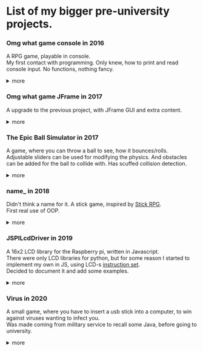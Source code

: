 # List of my bigger pre-university projects.

### Omg what game console in 2016
A RPG game, playable in console. <br/>
My first contact with programming. Only knew, how to print and read console input. No functions, nothing fancy.
<details>
  <summary>more</summary>
  
  ![image](https://user-images.githubusercontent.com/31822168/111686645-f7607180-8831-11eb-92a5-fdbb536be42c.png)
  ![image](https://user-images.githubusercontent.com/31822168/111686743-1bbc4e00-8832-11eb-8919-226eb56b5524.png)
  ![image](https://user-images.githubusercontent.com/31822168/111687387-e5330300-8832-11eb-8bb2-d88994561e46.png)
</details>

### Omg what game JFrame in 2017
A upgrade to the previous project, with JFrame GUI and extra content.
<details>
  <summary>more</summary>
  
  ![image](https://user-images.githubusercontent.com/31822168/111687766-570b4c80-8833-11eb-941c-18c85512e3f1.png)
  ![image](https://user-images.githubusercontent.com/31822168/111687814-65f1ff00-8833-11eb-991c-c8b74f6b3fab.png)
  ![image](https://user-images.githubusercontent.com/31822168/111687969-9b96e800-8833-11eb-9b06-a5fe7e94f7a1.png)
</details>

### The Epic Ball Simulator in 2017
A game, where you can throw a ball to see, how it bounces/rolls.<br/>
Adjustable sliders can be used for modifying the physics. And obstacles can be added for the ball to collide with. Has scuffed collision detection.
<details>
  <summary>more</summary>
  
  ![image](https://user-images.githubusercontent.com/31822168/111688889-047e6000-8834-11eb-9fd4-a08e564ccf73.png)
  ![image](https://user-images.githubusercontent.com/31822168/111688862-fc262500-8833-11eb-8de1-cbdc6a235afd.png)
</details>

### name_ in 2018
Didn't think a name for it. A stick game, inspired by [Stick RPG](https://www.crazygames.com/game/stick-rpg-complete). <br/>
First real use of OOP.
<details>
  <summary>more</summary>
  
  ![image](https://user-images.githubusercontent.com/31822168/111689428-abfb9280-8834-11eb-9eb4-445988be7869.png)
  ![image](https://user-images.githubusercontent.com/31822168/111689876-37752380-8835-11eb-8ca2-d2ec074dc2bd.png)
  ![image](https://user-images.githubusercontent.com/31822168/111690115-7c00bf00-8835-11eb-90ff-3329b020901b.png)
  ![image](https://user-images.githubusercontent.com/31822168/111690204-933fac80-8835-11eb-9419-28dfaa6b11cb.png)
</details>

### JSPILcdDriver in 2019
A 16x2 LCD library for the Raspberry pi, written in Javascript. <br/>
There were only LCD libraries for python, but for some reason I started to implement my own in JS, using LCD-s [instruction set](https://mil.ufl.edu/4744/docs/lcdmanual/commands.html). <br/>
Decided to document it and add some examples. 

<details>
  <summary>more</summary>
  Don't really have good images of this working.
  
  ![image](https://user-images.githubusercontent.com/31822168/111693646-891fad00-8839-11eb-9555-77bff81fca4c.png)
</details>

### Virus in 2020
A small game, where you have to insert a usb stick into a computer, to win against viruses wanting to infect you. <br/>
Was made coming from military service to recall some Java, before going to university.
<details>
  <summary>more</summary>
  
  ![image](https://user-images.githubusercontent.com/31822168/111694252-55915280-883a-11eb-84bf-c1ffe74ae136.png)
  ![image](https://user-images.githubusercontent.com/31822168/111694340-6e9a0380-883a-11eb-9843-5b81cc03bf60.png)
  ![image](https://user-images.githubusercontent.com/31822168/111694495-9e490b80-883a-11eb-96b0-b0d7b7c11897.png)
</details>
